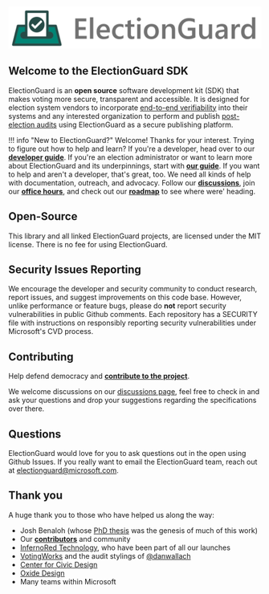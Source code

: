 # 

![Microsoft Defending Democracy Program: ElectionGuard](images/electionguard-banner.svg)

## Welcome to the ElectionGuard SDK

ElectionGuard is an **open source** software development kit (SDK) that makes voting more secure, transparent and accessible. It is designed for election system vendors to incorporate [end-to-end verifiability](Glossary/#end-to-end-verifiable-elections) into their systems and any interested organization to perform and publish [post-election audits](Glossary/#post-election-audit) using ElectionGuard as a secure publishing platform.

!!! info "New to ElectionGuard?"
    Welcome! Thanks for your interest. Trying to figure out how to help and learn? If you're a developer, head over to our [**developer guide**](guide/develop/Getting_Started.md). If you're an election administrator or want to learn more about ElectionGuard and its underpinnings, start with [**our guide**](guide/index.md). If you want to help and aren't a developer, that's great, too. We need all kinds of help with documentation, outreach, and advocacy. Follow our [**discussions**](https://github.com/microsoft/electionguard/discussions), join our [**office hours**](https://github.com/microsoft/electionguard/discussions/61), and check out our [**roadmap**](about/Roadmap.md) to see where were' heading.

## Open-Source
This library and all linked ElectionGuard projects, are licensed under the MIT license. There is no fee for using ElectionGuard.

## Security Issues Reporting

We encourage the developer and security community to conduct research, report issues, and suggest improvements on this code base. However, unlike performance or feature bugs, please do **not** report security vulnerabilities in public Github comments. Each repository has a SECURITY file with instructions on responsibly reporting security vulnerabilities under Microsoft's CVD process.

## Contributing

Help defend democracy and **[contribute to the project][]**.

[Contribute to the project]: https://github.com/microsoft/electionguard/blob/main/CONTRIBUTING.md

We welcome discussions on our [discussions page](https://github.com/microsoft/electionguard/discussions), feel free to check in and ask your questions and drop your suggestions regarding the specifications over there.

## Questions

ElectionGuard would love for you to ask questions out in the open using Github Issues. If you really want to email the ElectionGuard team, reach out at [electionguard@microsoft.com](mailto:electionguard@microsoft.com).

## Thank you
A huge thank you to those who have helped us along the way:

* Josh Benaloh (whose [PhD thesis](https://www.microsoft.com/en-us/research/publication/verifiable-secret-ballot-elections/) was the genesis of much of this work)
* Our [**contributors**](community/index.md) and community
* [InfernoRed Technology](https://infernored.com/), who have been part of all our launches
* [VotingWorks](https://voting.works/) and the audit stylings of [@danwallach](https://github.com/danwallach)
* [Center for Civic Design](https://civicdesign.org/)
* [Oxide Design](https://oxidedesign.com/)
* Many teams within Microsoft

